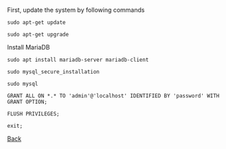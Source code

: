 First, update the system by following commands

`sudo apt-get update`

`sudo apt-get upgrade`

Install MariaDB

`sudo apt install mariadb-server mariadb-client`

`sudo mysql_secure_installation`

`sudo mysql`

`GRANT ALL ON *.* TO 'admin'@'localhost' IDENTIFIED BY 'password' WITH GRANT OPTION;`

`FLUSH PRIVILEGES;`

`exit;`


[Back](https://github.com/hmislk/hmis/wiki)
